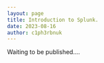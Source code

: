 ```yaml
---
layout: page
title: Introduction to Splunk.
date: 2023-08-16
author: c1ph3rbnuk
---
```


Waiting to be published....
